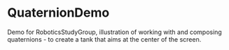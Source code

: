 # QuaternionDemo

Demo for RoboticsStudyGroup, illustration of working with and composing quaternions - to create a tank that aims at the center of the screen.
